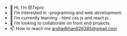 - 👋 Hi, I’m @7xpro
- 👀 I’m interested in -programmig and  web development.
- 🌱 I’m currently learning - html css js and react js .
- 💞️ I’m looking to collaborate on front end projects.
- 📫 How to reach me arshadkhan626385@gmail.com

<!---
7xpro/7xpro is a ✨ special ✨ repository because its `README.md` (this file) appears on your GitHub profile.
You can click the Preview link to take a look at your changes.
--->
